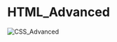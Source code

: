 # HTML_Advanced

![CSS_Advanced](https://user-images.githubusercontent.com/116851021/242869068-79b76274-b528-4fe6-9211-2249339d1218.jpg)